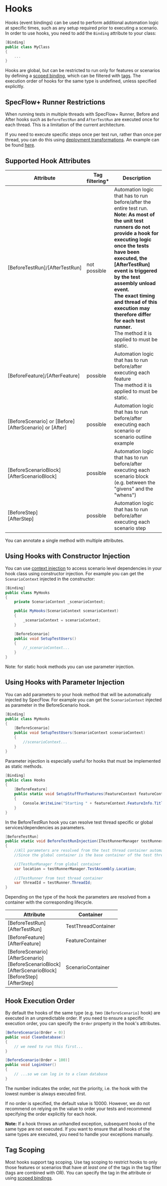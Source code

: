 # Hooks

Hooks (event bindings) can be used to perform additional automation logic at specific times, such as any setup required prior to executing a scenario. In order to use hooks, you need to add the `Binding` attribute to your class:

``` csharp
[Binding]
public class MyClass
{
    ...
}
```

Hooks are global, but can be restricted to run only for features or scenarios by defining a [scoped binding](Scoped-Step-Definitions.md), which can be filtered with [tags](https://github.com/techtalk/SpecFlow/wiki/Scoped-bindings#different-steps-for-different-tags). The execution order of hooks for the same type is undefined, unless specified explicitly.

## SpecFlow+ Runner Restrictions

When running tests in multiple threads with SpecFlow+ Runner, Before and After hooks such as `BeforeTestRun` and `AfterTestRun` are executed once for each thread. This is a limitation of the current architecture.

If you need to execute specific steps once per test run, rather than once per thread, you can do this using [deployment transformations](http://specflow.org/plus/documentation/SpecFlowPlus-Runner-Profiles/#DeploymentTransformation). An example can be found [here](https://github.com/techtalk/SpecFlow.Plus.Examples/tree/master/CustomDeploymentSteps).

## Supported Hook Attributes

| Attribute | Tag filtering* | Description |
|-----------|----------------|-------------|
| [BeforeTestRun]/[AfterTestRun] | not possible | Automation logic that has to run before/after the entire test run. <br/> __Note: As most of the unit test runners do not provide a hook for executing logic once the tests have been executed, the [AfterTestRun] event is triggered by the test assembly unload event. <br/> The exact timing and  thread of this execution may therefore differ for each test runner.__ <br/> The method it is applied to must be static. |
| [BeforeFeature]/[AfterFeature] | possible | Automation logic that has to run before/after executing each feature<br/> The method it is applied to must be static. |
| [BeforeScenario] or [Before]<br/>[AfterScenario] or [After] | possible | Automation logic that has to run before/after executing each scenario or scenario outline example |
| [BeforeScenarioBlock]<br/>[AfterScenarioBlock] | possible | Automation logic that has to run before/after executing each scenario block (e.g. between the "givens" and the "whens") |
| [BeforeStep]<br/>[AfterStep] | possible | Automation logic that has to run before/after executing each scenario step |

You can annotate a single method with multiple attributes.

## Using Hooks with Constructor Injection

You can use [context injection](Context-Injection.md) to access scenario level dependencies in your hook class using constructor injection.
For example you can get the `ScenarioContext` injected in the constructor:

``` csharp
[Binding]
public class MyHooks
{
    private ScenarioContext _scenarioContext;

    public MyHooks(ScenarioContext scenarioContext)
    {
        _scenarioContext = scenarioContext;
    }

    [BeforeScenario]
    public void SetupTestUsers()
    {
        //_scenarioContext...
    }
}
```

Note: for static hook methods you can use parameter injection.

## Using Hooks with Parameter Injection

You can add parameters to your hook method that will be automatically injected by SpecFlow.
For example you can get the `ScenarioContext` injected as parameter in the BeforeScenario hook.

``` csharp
[Binding]
public class MyHooks
{
    [BeforeScenario]
    public void SetupTestUsers(ScenarioContext scenarioContext)
    {
        //scenarioContext...
    }
}
```

Parameter injection is especially useful for hooks that must be implemented as static methods.

``` csharp
[Binding]
public class Hooks
{
    [BeforeFeature]
    public static void SetupStuffForFeatures(FeatureContext featureContext)
    {
        Console.WriteLine("Starting " + featureContext.FeatureInfo.Title);
    }
}
```

In the BeforeTestRun hook you can resolve test thread specific or global services/dependencies as parameters.

``` csharp
[BeforeTestRun]
public static void BeforeTestRunInjection(ITestRunnerManager testRunnerManager, ITestRunner testRunner)
{
    //All parameters are resolved from the test thread container automatically.
    //Since the global container is the base container of the test thread container, globally registered services can be also injected.

    //ITestRunManager from global container
    var location = testRunnerManager.TestAssembly.Location;
    
    //ITestRunner from test thread container
    var threadId = testRunner.ThreadId;
}
```

Depending on the type of the hook the parameters are resolved from a container with the corresponding lifecycle.

| Attribute | Container |
|-----------|-----------|
| [BeforeTestRun]<br/>[AfterTestRun] | TestThreadContainer |
| [BeforeFeature]<br/>[AfterFeature] | FeatureContainer    |
| [BeforeScenario]<br/>[AfterScenario]<br/>[BeforeScenarioBlock]<br/>[AfterScenarioBlock]<br/>[BeforeStep]<br/>[AfterStep]| ScenarioContainer |

## Hook Execution Order

By default the hooks of the same type (e.g. two `[BeforeScenario]` hook) are executed in an unpredictable order. If you need to ensure a specific execution order, you can specify the `Order` property in the hook's attributes.

```c#
[BeforeScenario(Order = 0)]
public void CleanDatabase()
{
    // we need to run this first...
}

[BeforeScenario(Order = 100)]
public void LoginUser()
{
    // ...so we can log in to a clean database
}
```

The number indicates the order, not the priority, i.e. the hook with the lowest number is always executed first.

If no order is specified, the default value is 10000. However, we do not recommend on relying on the value to order your tests and recommend specifying the order explicitly for each hook.

**Note:** If a hook throws an unhandled exception, subsequent hooks of the same type are not executed. If you want to ensure that all hooks of the same types are executed, you need to handle your exceptions manually.

## Tag Scoping

Most hooks support tag scoping. Use tag scoping to restrict hooks to only those features or scenarios that have *at least one* of the tags in the tag filter (tags are combined with OR). You can specify the tag in the attribute or using [scoped bindings](Scoped-Step-Definitions.md).
